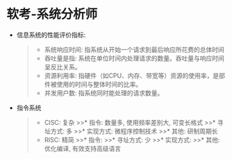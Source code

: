 # 软考-系统分析师

* 信息系统的性能评价指标:
	>* 系统响应时间: 指系统从开始一个请求到最后响应所花费的总体时间
	>* 吞吐量是指: 系统在单位时间内处理请求的数量。吞吐量与响应时间呈反比关系。
	>* 资源利用率: 指硬件（如CPU、内存、带宽等）资源的使用率，是部件被使用的时间与整体时间的比率。
	>* 并发用户数: 指系统同时能处理的请求数量。

* 指令系统
	>* CISC: 复杂
		>>* 指令: 数量多, 使用频率差别大, 可变长格式
		>>* 寻址方式: 多
		>>* 实现方式: 微程序控制技术
		>>* 其他: 研制周期长
	>* RISC: 精简
		>>* 指令:
		>>* 寻址方式: 少
		>>* 实现方式:
		>>* 其他: 优化编译, 有效支持高级语言
